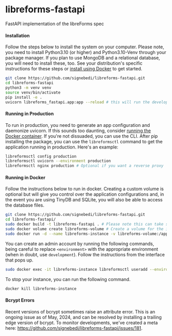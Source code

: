 # libreforms-fastapi
FastAPI implementation of the libreForms spec

#### Installation

Follow the steps below to install the system on your computer. Please note, you need to install Python3.10 (or higher) and Python3.10-Venv through your package manager. If you plan to use MongoDB and a relational database, you will need to install these, too. See your distribution's specific instructions for these steps or [install using Docker](#running-in-docker) to get started.

```bash
git clone https://github.com/signebedi/libreforms-fastapi.git
cd libreforms-fastapi
python3 -m venv venv
source venv/bin/activate
pip install -e .
uvicorn libreforms_fastapi.app:app --reload # this will run the development server
```

#### Running in Production

To run in production, you need to generate an app configuration and daemonize uvicorn. If this sounds too daunting, consider [running the Docker container](#running-in-docker). If you're not dissuaded, you can use the CLI. After pip installing the package, you can use the `libreformsctl` command to get the application running in production. Here's an example:

```bash
libreformsctl config production
libreformsctl uvicorn --environment production 
libreformsctl nginx production # Optional if you want a reverse proxy 
```

#### Running in Docker

Follow the instructions below to run in docker. Creating a custom volume is optional but will give you control over the application configurations and, in the event you are using TinyDB and SQLite, you will also be able to access the database files.

```bash
git clone https://github.com/signebedi/libreforms-fastapi.git
cd libreforms-fastapi/
sudo docker build -t libreforms-fastapi . # Please note this can take several minutes
sudo docker volume create libreforms-volume # Create a volume for the instance directory
sudo docker run -d --name libreforms-instance -v libreforms-volume:/app/instance -p 8000:8000 libreforms-fastapi
```

You can create an admin account by running the following commands, being careful to replace `<environment>` with the appropriate environment (when in doubt, use `development`). Follow the instructions from the interface that pops up.

```bash
sudo docker exec -it libreforms-instance libreformsctl useradd --environment <environment> --site-admin
```

To stop your instance, you can run the following command.

```bash
docker kill libreforms-instance
```

#### Bcrypt Errors

Recent versions of bcrypt sometimes raise an attribute error. This is an ongoing issue as of May, 2024, and can be resolved by installing a trailing edge version of bcrypt. To monitor developments, we've created a meta here: https://github.com/signebedi/libreforms-fastapi/issues/181. 